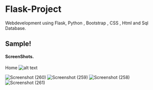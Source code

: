 # Flask-Project
Webdevelopment using Flask, Python , Bootstrap , CSS , Html and Sql Database.

<h2>Sample!</h2>

<b><h4>ScreenShots.</h4></b>
Home
![alt text](https://user-images.githubusercontent.com/61063171/93243251-92a25c80-f7a5-11ea-91c9-ca24446d69f0.png
)

![Screenshot (260)](https://user-images.githubusercontent.com/61063171/93244978-2d9c3600-f7a8-11ea-9cd3-149d09b8888a.png)
![Screenshot (259)](https://user-images.githubusercontent.com/61063171/93244984-2f65f980-f7a8-11ea-971a-dd84321b6c83.png)
![Screenshot (258)](https://user-images.githubusercontent.com/61063171/93244992-2ffe9000-f7a8-11ea-9a96-63eefa426dff.png)
![Screenshot (261)](https://user-images.githubusercontent.com/61063171/93244994-312fbd00-f7a8-11ea-8d9f-21be39f006e2.png)
